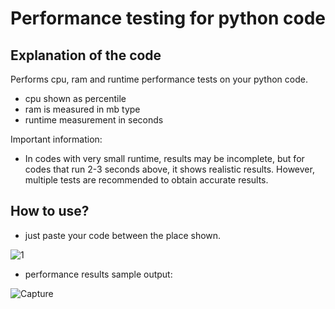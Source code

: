 # Performance testing for python code

## Explanation of the code
Performs cpu, ram and runtime performance tests on your python code.
- cpu shown as percentile
- ram is measured in mb type
- runtime measurement in seconds

Important information: 
- In codes with very small runtime, results may be incomplete, but for codes that run 2-3 seconds above, it shows realistic results. However, multiple tests are recommended to obtain accurate results.

## How to use?

- just paste your code between the place shown.

![1](https://user-images.githubusercontent.com/100594545/218255765-5a5f7ade-fa78-411b-b010-d2aac7c21544.PNG)

- performance results sample output:

![Capture](https://user-images.githubusercontent.com/100594545/218255770-f848418b-abac-448b-b17d-d236d2f36967.PNG)





